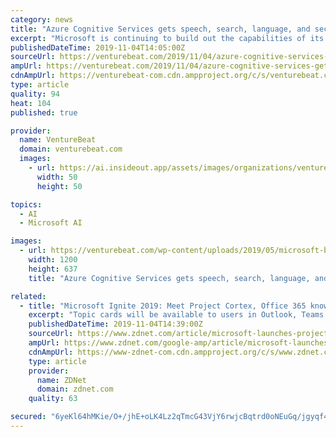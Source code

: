 ```yaml
---
category: news
title: "Azure Cognitive Services gets speech, search, language, and security updates at Ignite 2019"
excerpt: "Microsoft is continuing to build out the capabilities of its Azure Cognitive Services platform, and the company unleashed a firehose of announcements large and small across its product stack at Ignite 2019. As sometimes happens with that approach ..."
publishedDateTime: 2019-11-04T14:05:00Z
sourceUrl: https://venturebeat.com/2019/11/04/azure-cognitive-services-gets-speech-search-language-and-security-updates-at-ignite-2019/
ampUrl: https://venturebeat.com/2019/11/04/azure-cognitive-services-gets-speech-search-language-and-security-updates-at-ignite-2019/amp/
cdnAmpUrl: https://venturebeat-com.cdn.ampproject.org/c/s/venturebeat.com/2019/11/04/azure-cognitive-services-gets-speech-search-language-and-security-updates-at-ignite-2019/amp/
type: article
quality: 94
heat: 104
published: true

provider:
  name: VentureBeat
  domain: venturebeat.com
  images:
    - url: https://ai.insideout.app/assets/images/organizations/venturebeat.com-50x50.jpg
      width: 50
      height: 50

topics:
  - AI
  - Microsoft AI

images:
  - url: https://venturebeat.com/wp-content/uploads/2019/05/microsoft-build-2019-satya-nadella-azure.jpg?fit=1200%2C637&amp;strip=all
    width: 1200
    height: 637
    title: "Azure Cognitive Services gets speech, search, language, and security updates at Ignite 2019"

related:
  - title: "Microsoft Ignite 2019: Meet Project Cortex, Office 365 knowledge-management service"
    excerpt: "Topic cards will be available to users in Outlook, Teams and Office. Cortex builds on top of Microsoft cognitive services for image and text recognition, forms processing and machine teaching (via LUIS). At the heart of Project Cortex is an updated ..."
    publishedDateTime: 2019-11-04T14:39:00Z
    sourceUrl: https://www.zdnet.com/article/microsoft-launches-project-cortex-an-office-365-knowledge-management-service/
    ampUrl: https://www.zdnet.com/google-amp/article/microsoft-launches-project-cortex-an-office-365-knowledge-management-service/
    cdnAmpUrl: https://www-zdnet-com.cdn.ampproject.org/c/s/www.zdnet.com/google-amp/article/microsoft-launches-project-cortex-an-office-365-knowledge-management-service/
    type: article
    provider:
      name: ZDNet
      domain: zdnet.com
    quality: 63

secured: "6yeKl64hMKie/O+/jhE+oLK4Lz2qTmcG43VjY6rwjcBqtrd0oNEuGq/jgyqf4v4NiHMMOqi0sdaYc5618gJ4cDv8P3WyJUdRdFXz+zk9rZkXhC/05vZG2MwUHGH9fN+1pBPtEMah/MkeGw546RxdBs0qSvPDuZ126RCE1gLDFuiegshMPxpmeeYQZ9dzzujEWnLELk1zxKQ5zY6Pu3z5CppR8apD9eGIC9mxJNtjY27y142HG076VqoC4apGPpNOVporasKUerXjq31nwytmtQ==;EGLItj9RilplDRaX56fnDg=="
---
```



